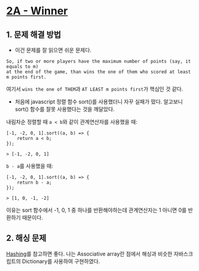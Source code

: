 # [2A - Winner](http://codeforces.com/problemset/problem/2/A)

## 1. 문제 해결 방법

* 이건 문제를 잘 읽으면 쉬운 문제다.
```
So, if two or more players have the maximum number of points (say, it equals to m) 
at the end of the game, than wins the one of them who scored at least m points first. 

```
여기서 `wins the one of THEM`과 `AT LEAST m points first`가 핵심인 것 같다.

* 처음에 javascript 정렬 함수 sort()를 사용했더니 자꾸 실패가 떴다. 알고보니 sort() 함수를 잘못 사용했다는 것을 깨달았다. 

내림차순 정렬할 때 `a < b`와 같이 관계연산자를 사용했을 때:
```
[-1, -2, 0, 1].sort((a, b) => {
    return a < b;
});

> [-1, -2, 0, 1]

```

`b - a`를 사용했을 때:
```
[-1, -2, 0, 1].sort((a, b) => {
    return b - a;
});

> [1, 0, -1, -2]
```

이유는 sort 함수에서 -1, 0, 1 중 하나를 반환해야하는데 관계연산자는 1 아니면 0를 반환하기 때문이다.

## 2. 해싱 문제
[Hashing](algorithm/common/Hashing)를 참고하면 좋다. 나는 Associative array란 점에서 해싱과 비슷한 자바스크립트의 Dictionary를 사용하여 구현하였다. 